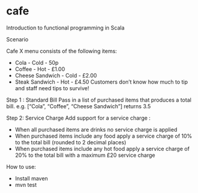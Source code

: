 # cafe

Introduction to functional programming in Scala

Scenario

Cafe X menu consists of the following items:
* Cola - Cold - 50p
* Coffee - Hot - £1.00
* Cheese Sandwich - Cold - £2.00
* Steak Sandwich - Hot - £4.50
Customers don’t know how much to tip and staff need tips to survive!


Step 1 : Standard Bill
Pass in a list of purchased items that produces a total bill.
e.g. [“Cola”, “Coffee”, “Cheese Sandwich”] returns 3.5


Step 2: Service Charge
Add support for a service charge :
* When all purchased items are drinks no service charge is applied
* When purchased items include any food apply a service charge of 10% to the total bill
(rounded to 2 decimal places)
* When purchased items include any hot food apply a service charge of 20% to the total bill
with a maximum £20 service charge

How to use:
* Install maven
* mvn test


